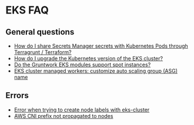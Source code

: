 # EKS FAQ

## General questions

- [How do I share Secrets Manager secrets with Kubernetes Pods through Terragrunt / Terraform?](https://github.com/gruntwork-io/knowledge-base/discussions/213)
- [How do I upgrade the Kubernetes version of the EKS cluster?](https://github.com/gruntwork-io/knowledge-base/discussions/143)
- [Do the Gruntwork EKS modules support spot instances?](https://github.com/gruntwork-io/knowledge-base/discussions/134)
- [EKS cluster managed workers: customize auto scaling group (ASG) name](https://github.com/gruntwork-io/knowledge-base/discussions/131)

## Errors

- [Error when trying to create node labels with eks-cluster](https://github.com/gruntwork-io/knowledge-base/discussions/202)
- [AWS CNI prefix not propagated to nodes](https://github.com/gruntwork-io/knowledge-base/discussions/196)


<!-- ##DOCS-SOURCER-START
{"sourcePlugin":"local-copier","hash":"6c047072784aa71182055a1771aeb266"}
##DOCS-SOURCER-END -->
